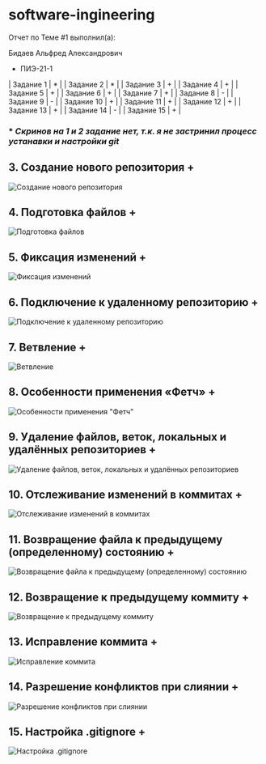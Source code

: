 # software-ingineering

Отчет по Теме #1 выполнил(а):

Бидаев Альфред Александрович
- ПИЭ-21-1

| Задание 1 | * | 
| Задание 2 | * | 
| Задание 3 | + |
| Задание 4 | + | 
| Задание 5 | + | 
| Задание 6 | + |
| Задание 7 | + |
| Задание 8 | - | 
| Задание 9 | - | 
| Задание 10 | + | 
| Задание 11 | + | 
| Задание 12 | + | 
| Задание 13 | + | 
| Задание 14 | - | 
| Задание 15 | + | 

### * ___Скринов на 1 и 2 задание нет, т.к. я не застринил процесс устанавки и настройки git___

## 3. Создание нового репозитория +

![Создание нового репозитория]()

## 4. Подготовка файлов +

![Подготовка файлов]()

## 5. Фиксация изменений +

![Фиксация изменений]()

## 6. Подключение к удаленному репозиторию +

![Подключение к удаленному репозиторию]()

## 7. Ветвление +

![Ветвление]()

## 8. Особенности применения «Фетч» +

![Особенности применения "Фетч"]()

## 9. Удаление файлов, веток, локальных и удалённых репозиториев +

![Удаление файлов, веток, локальных и удалённых репозиториев]()

## 10. Отслеживание изменений в коммитах +

![Отслеживание изменений в коммитах]()

## 11. Возвращение файла к предыдущему (определенному) состоянию +

![Возвращение файла к предыдущему (определенному) состоянию]()

## 12. Возвращение к предыдущему коммиту +

![Возвращение к предыдущему коммиту]()

## 13. Исправление коммита +

![Исправление коммита]()

## 14. Разрешение конфликтов при слиянии +

![Разрешение конфликтов при слиянии]()

## 15. Настройка .gitignore +

![Настройка .gitignore]()

 

 


